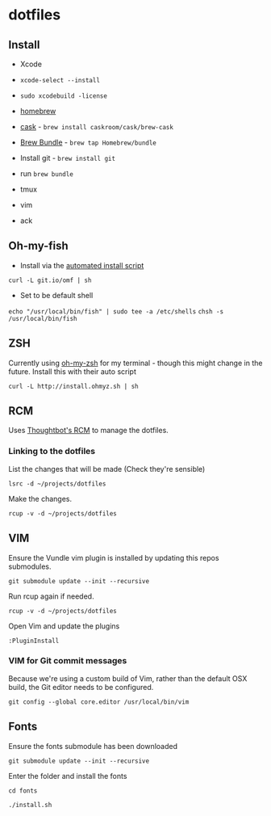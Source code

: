 # dotfiles

## Install 

- Xcode
- `xcode-select --install`
- `sudo xcodebuild -license`
- [homebrew](http://brew.sh)
- [cask](http://caskroom.io) - `brew install caskroom/cask/brew-cask`
- [Brew Bundle](https://github.com/Homebrew/homebrew-bundle) - `brew tap Homebrew/bundle`
- Install git - `brew install git`
- run `brew bundle`

- tmux
- vim
- ack

## Oh-my-fish

 - Install via the [automated install script](https://github.com/fish-shell/oh-my-fish#install)

`curl -L git.io/omf | sh`

- Set to be default shell

`echo "/usr/local/bin/fish" | sudo tee -a /etc/shells`
`chsh -s /usr/local/bin/fish`

## ZSH

Currently using [oh-my-zsh](https://github.com/robbyrussell/oh-my-zsh) for my terminal - though this might change in the future. Install this with their auto script

    curl -L http://install.ohmyz.sh | sh

## RCM

Uses [Thoughtbot's RCM](http://robots.thoughtbot.com/rcm-for-rc-files-in-dotfiles-repos) to manage the dotfiles.

### Linking to the dotfiles

List the changes that will be made (Check they're sensible)

    lsrc -d ~/projects/dotfiles
  
Make the changes.

    rcup -v -d ~/projects/dotfiles


## VIM

Ensure the Vundle vim plugin is installed by updating this repos submodules.

    git submodule update --init --recursive
    
Run rcup again if needed. 

    rcup -v -d ~/projects/dotfiles
   
Open Vim and update the plugins

    :PluginInstall
    
### VIM for Git commit messages

Because we're using a custom build of Vim, rather than the default OSX build, the Git editor needs to be configured.

    git config --global core.editor /usr/local/bin/vim
    
## Fonts

Ensure the fonts submodule has been downloaded

    git submodule update --init --recursive

Enter the folder and install the fonts

    cd fonts

    ./install.sh



